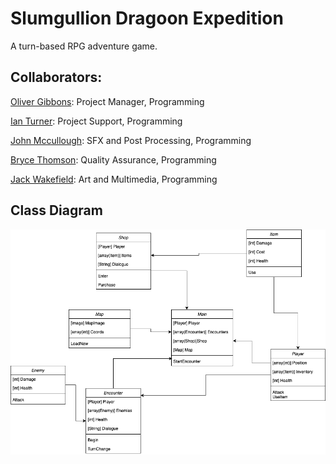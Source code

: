 # Slumgullion Dragoon Expedition
A turn-based RPG adventure game.
## Collaborators: 

[Oliver Gibbons](https://github.com/OliverGibbons1): Project Manager, Programming

[Ian Turner](https://github.com/Ian-Turner4): Project Support, Programming

[John Mccullough](https://github.com/jemrules): SFX and Post Processing, Programming

[Bryce Thomson](https://github.com/Brycet14): Quality Assurance, Programming

[Jack Wakefield](https://github.com/jack125251): Art and Multimedia, Programming

## Class Diagram

<img src="https://github.com/OliverGibbons1/APCompPro24Group/blob/main/images/ClassDiagram1.png?raw=true">
